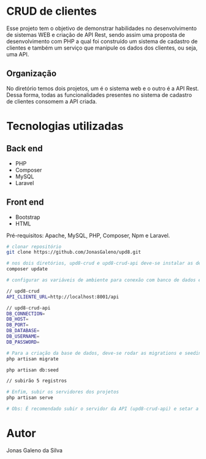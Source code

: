 # CRUD de clientes

Esse projeto tem o objetivo de demonstrar habilidades no desenvolvimento de sistemas WEB e criação de API Rest, sendo assim uma proposta de desenvolvimento com PHP a qual foi construído um sistema de cadastro de clientes e também um serviço que manipule os dados dos clientes, ou seja, uma API.

## Organização

No diretório temos dois projetos, um é o sistema web e o outro é a API Rest. Dessa forma, todas as funcionalidades presentes no sistema de cadastro de clientes consomem a API criada.

# Tecnologias utilizadas
## Back end
- PHP
- Composer
- MySQL
- Laravel
## Front end
- Bootstrap
- HTML

Pré-requisitos: Apache, MySQL, PHP, Composer, Npm e Laravel.

```bash
# clonar repositório
git clone https://github.com/JonasGaleno/upd8.git

# nos dois diretórios, upd8-crud e upd8-crud-api deve-se instalar as dependências dos projetos
composer update

# configurar as variáveis de ambiente para conexão com banco de dados e API Rest

// upd8-crud
API_CLIENTE_URL=http://localhost:8001/api

// upd8-crud-api
DB_CONNECTION=
DB_HOST=
DB_PORT=
DB_DATABASE=
DB_USERNAME=
DB_PASSWORD=

# Para a criação da base de dados, deve-se rodar as migrations e seedings no projeto upd8-crud-api
php artisan migrate

php artisan db:seed

// subirão 5 registros

# Enfim, subir os servidores dos projetos
php artisan serve

# Obs: É recomendado subir o servidor da API (upd8-crud-api) e setar a variável de ambiente do projeto upd8-crud com a URL correta.

```

# Autor

Jonas Galeno da Silva
